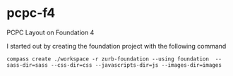pcpc-f4
=======

PCPC Layout on Foundation 4

I started out by creating the foundation project with the following command

    compass create ./workspace -r zurb-foundation --using foundation  --sass-dir=sass --css-dir=css --javascripts-dir=js --images-dir=images

